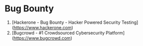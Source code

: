 # Bug Bounty

1. [Hackerone - Bug Bounty - Hacker Powered Security Testing] (https://www.hackerone.com)
2. [Bugcrowd - #1 Crowdsourced Cybersecurity Platform] (https://www.bugcrowd.com)
